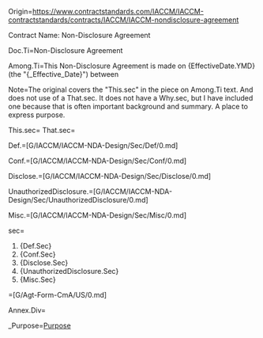 Origin=<a href="https://www.contractstandards.com/IACCM/IACCM-contractstandards/contracts/IACCM/IACCM-nondisclosure-agreement">https://www.contractstandards.com/IACCM/IACCM-contractstandards/contracts/IACCM/IACCM-nondisclosure-agreement</a>

Contract Name: Non-Disclosure Agreement

Doc.Ti=Non-Disclosure Agreement

Among.Ti=This Non-Disclosure Agreement is made on {EffectiveDate.YMD} (the "{_Effective_Date}") between

Note=The original covers the "This.sec" in the piece on Among.Ti text.  And does not use of a That.sec.  It does not have a Why.sec, but I have included one because that is often important background and summary.  A place to express purpose.


This.sec=</i>
That.sec=</i>

Def.=[G/IACCM/IACCM-NDA-Design/Sec/Def/0.md]

Conf.=[G/IACCM/IACCM-NDA-Design/Sec/Conf/0.md]

Disclose.=[G/IACCM/IACCM-NDA-Design/Sec/Disclose/0.md]

UnauthorizedDisclosure.=[G/IACCM/IACCM-NDA-Design/Sec/UnauthorizedDisclosure/0.md]

Misc.=[G/IACCM/IACCM-NDA-Design/Sec/Misc/0.md]

sec=<ol><li>{Def.Sec}<li>{Conf.Sec}<li>{Disclose.Sec}<li>{UnauthorizedDisclosure.Sec}<li>{Misc.Sec}</ol>

=[G/Agt-Form-CmA/US/0.md]

Annex.Div=</i>

_Purpose=<a href="#Def.Purpose.sec" class="definedterm">Purpose</a>
